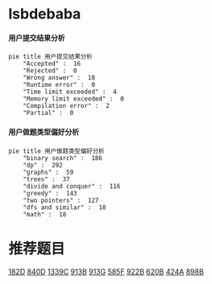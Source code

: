 # lsbdebaba

<!-- tabs:start -->



#### **用户提交结果分析**

```mermaid
pie title 用户提交结果分析
    "Accepted" :  16
    "Rejected" :  0
    "Wrong answer" :  18
    "Runtime error" :  0
    "Time limit exceeded" :  4
    "Memory limit exceeded" :  0
    "Compilation error" :  2
    "Partial" :  0
```

#### **用户做题类型偏好分析**

```mermaid
pie title 用户做题类型偏好分析
    "binary search" :  186
    "dp" :  292
    "graphs" :  59
    "trees" :  37
    "divide and conquer" :  116
    "greedy" :  143
    "two pointers" :  127
    "dfs and similar" :  18
    "math" :  18
```



<!-- tabs:end -->
# 推荐题目
[182D](https://codeforces.com/contest/182/problem/D)
[840D](https://codeforces.com/contest/840/problem/D)
[1339C](https://codeforces.com/contest/1339/problem/C)
[913B](https://codeforces.com/contest/913/problem/B)
[913G](https://codeforces.com/contest/913/problem/G)
[585F](https://codeforces.com/contest/585/problem/F)
[922B](https://codeforces.com/contest/922/problem/B)
[620B](https://codeforces.com/contest/620/problem/B)
[424A](https://codeforces.com/contest/424/problem/A)
[898B](https://codeforces.com/contest/898/problem/B)
